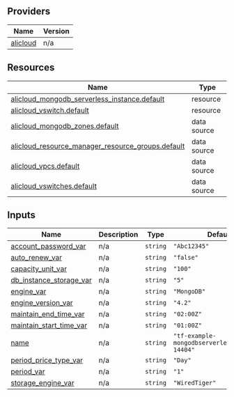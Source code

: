 <!-- BEGIN_TF_DOCS -->
## Providers

| Name | Version |
|------|---------|
| <a name="provider_alicloud"></a> [alicloud](#provider\_alicloud) | n/a |

## Resources

| Name | Type |
|------|------|
| [alicloud_mongodb_serverless_instance.default](https://registry.terraform.io/providers/hashicorp/alicloud/latest/docs/resources/mongodb_serverless_instance) | resource |
| [alicloud_vswitch.default](https://registry.terraform.io/providers/hashicorp/alicloud/latest/docs/resources/vswitch) | resource |
| [alicloud_mongodb_zones.default](https://registry.terraform.io/providers/hashicorp/alicloud/latest/docs/data-sources/mongodb_zones) | data source |
| [alicloud_resource_manager_resource_groups.default](https://registry.terraform.io/providers/hashicorp/alicloud/latest/docs/data-sources/resource_manager_resource_groups) | data source |
| [alicloud_vpcs.default](https://registry.terraform.io/providers/hashicorp/alicloud/latest/docs/data-sources/vpcs) | data source |
| [alicloud_vswitches.default](https://registry.terraform.io/providers/hashicorp/alicloud/latest/docs/data-sources/vswitches) | data source |

## Inputs

| Name | Description | Type | Default | Required |
|------|-------------|------|---------|:--------:|
| <a name="input_account_password_var"></a> [account\_password\_var](#input\_account\_password\_var) | n/a | `string` | `"Abc12345"` | no |
| <a name="input_auto_renew_var"></a> [auto\_renew\_var](#input\_auto\_renew\_var) | n/a | `string` | `"false"` | no |
| <a name="input_capacity_unit_var"></a> [capacity\_unit\_var](#input\_capacity\_unit\_var) | n/a | `string` | `"100"` | no |
| <a name="input_db_instance_storage_var"></a> [db\_instance\_storage\_var](#input\_db\_instance\_storage\_var) | n/a | `string` | `"5"` | no |
| <a name="input_engine_var"></a> [engine\_var](#input\_engine\_var) | n/a | `string` | `"MongoDB"` | no |
| <a name="input_engine_version_var"></a> [engine\_version\_var](#input\_engine\_version\_var) | n/a | `string` | `"4.2"` | no |
| <a name="input_maintain_end_time_var"></a> [maintain\_end\_time\_var](#input\_maintain\_end\_time\_var) | n/a | `string` | `"02:00Z"` | no |
| <a name="input_maintain_start_time_var"></a> [maintain\_start\_time\_var](#input\_maintain\_start\_time\_var) | n/a | `string` | `"01:00Z"` | no |
| <a name="input_name"></a> [name](#input\_name) | n/a | `string` | `"tf-example-mongodbserverlessinstance-14404"` | no |
| <a name="input_period_price_type_var"></a> [period\_price\_type\_var](#input\_period\_price\_type\_var) | n/a | `string` | `"Day"` | no |
| <a name="input_period_var"></a> [period\_var](#input\_period\_var) | n/a | `string` | `"1"` | no |
| <a name="input_storage_engine_var"></a> [storage\_engine\_var](#input\_storage\_engine\_var) | n/a | `string` | `"WiredTiger"` | no |
<!-- END_TF_DOCS -->    